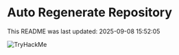# Auto Regenerate Repository

This README was last updated: 2025-09-08 15:52:05

 ![TryHackMe](https://tryhackme.com/badge/533634)